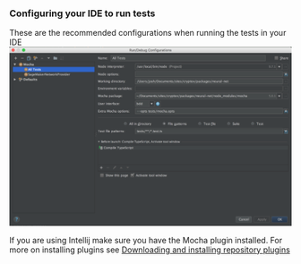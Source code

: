 ### Configuring your IDE to run tests
These are the recommended configurations when running the tests in your IDE
![Intellij Mocha Settings Screen Shot](intellij-mocha-settings.png?raw=true "Intellij Mocha Settings Screen Shot")

If you are using Intellij make sure you have the Mocha plugin installed. For more on installing plugins see [Downloading and installing repository plugins](https://www.jetbrains.com/help/webstorm/installing-updating-and-uninstalling-repository-plugins.html)